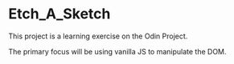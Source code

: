 # Etch_A_Sketch

This project is a learning exercise on the Odin Project.

The primary focus will be using vanilla JS to manipulate the DOM.
